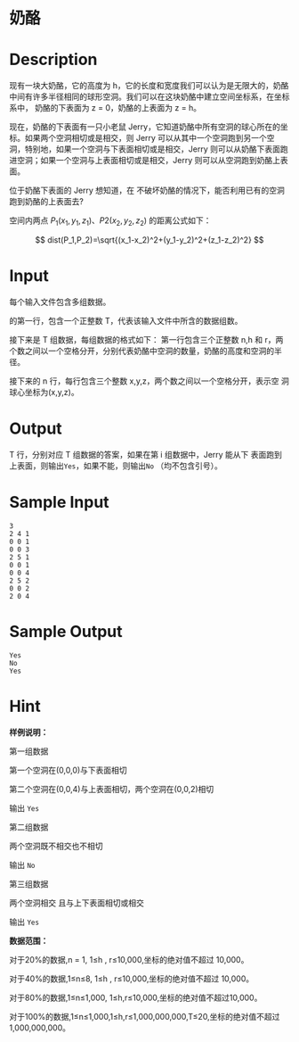# 奶酪

# Description

现有一块大奶酪，它的高度为 h，它的长度和宽度我们可以认为是无限大的，奶酪中间有许多半径相同的球形空洞。我们可以在这块奶酪中建立空间坐标系，在坐标系中， 奶酪的下表面为 z = 0，奶酪的上表面为 z = h。

现在，奶酪的下表面有一只小老鼠 Jerry，它知道奶酪中所有空洞的球心所在的坐标。如果两个空洞相切或是相交，则 Jerry 可以从其中一个空洞跑到另一个空洞，特别地，如果一个空洞与下表面相切或是相交，Jerry 则可以从奶酪下表面跑进空洞；如果一个空洞与上表面相切或是相交，Jerry 则可以从空洞跑到奶酪上表面。

位于奶酪下表面的 Jerry 想知道，在 不破坏奶酪的情况下，能否利用已有的空洞跑到奶酪的上表面去?

空间内两点 $P_1(x_1,y_1,z_1)$、$P2(x_2,y_2,z_2)$ 的距离公式如下：

$$ dist(P_1,P_2)=\sqrt{(x_1-x_2)^2+(y_1-y_2)^2+(z_1-z_2)^2} $$

# Input

每个输入文件包含多组数据。

的第一行，包含一个正整数 T，代表该输入文件中所含的数据组数。

接下来是 T 组数据，每组数据的格式如下： 第一行包含三个正整数 n,h 和 r，两个数之间以一个空格分开，分别代表奶酪中空洞的数量，奶酪的高度和空洞的半径。

接下来的 n 行，每行包含三个整数 x,y,z，两个数之间以一个空格分开，表示空 洞球心坐标为(x,y,z)。

# Output

T 行，分别对应 T 组数据的答案，如果在第 i 组数据中，Jerry 能从下 表面跑到上表面，则输出`Yes`，如果不能，则输出`No` （均不包含引号）。

# Sample Input

```
3 
2 4 1 
0 0 1 
0 0 3 
2 5 1 
0 0 1 
0 0 4 
2 5 2 
0 0 2 
2 0 4
```

# Sample Output

 ```
Yes
No
Yes
 ```
 
# Hint
**样例说明：**

第一组数据

第一个空洞在(0,0,0)与下表面相切

第二个空洞在(0,0,4)与上表面相切，两个空洞在(0,0,2)相切

输出 `Yes`

第二组数据

两个空洞既不相交也不相切

输出 `No`

第三组数据

两个空洞相交 且与上下表面相切或相交

输出 `Yes`

**数据范围：**

对于20%的数据,n = 1, 1≤h , r≤10,000,坐标的绝对值不超过 10,000。

对于40%的数据,1≤n≤8, 1≤h , r≤10,000,坐标的绝对值不超过 10,000。

对于80%的数据,1≤n≤1,000, 1≤h,r≤10,000,坐标的绝对值不超过10,000。

对于100%的数据,1≤n≤1,000,1≤h,r≤1,000,000,000,T≤20,坐标的绝对值不超过 1,000,000,000。 
